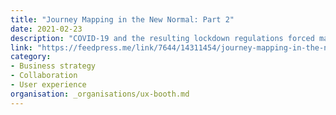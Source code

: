 ```yaml
---
title: "Journey Mapping in the New Normal: Part 2"
date: 2021-02-23
description: "COVID-19 and the resulting lockdown regulations forced many companies to reenvision how they interact with their teams and customers. This second article in a three-part series discusses one company's collaboration between the UX and Digital Experience (DX) teams to evaluate the current digital and offline experiences as an end-to-end journey map. "
link: "https://feedpress.me/link/7644/14311454/journey-mapping-in-the-new-normal-part-2"
category:
- Business strategy
- Collaboration
- User experience
organisation: _organisations/ux-booth.md
---
```

